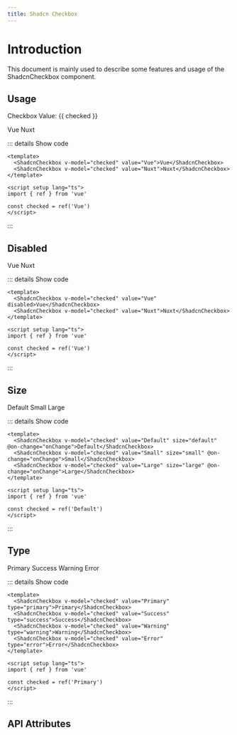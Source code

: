 ```yaml
---
title: Shadcn Checkbox
---
```


# Introduction

This document is mainly used to describe some features and usage of the ShadcnCheckbox component.

## Usage

<CodeRunner title="Usage">
    <p>Checkbox Value: {{ checked }}</p>
    <ShadcnCheckbox v-model="checked" value="Vue">Vue</ShadcnCheckbox>
    <ShadcnCheckbox v-model="checked" value="Nuxt">Nuxt</ShadcnCheckbox>
</CodeRunner>

::: details Show code

```vue
<template>
  <ShadcnCheckbox v-model="checked" value="Vue">Vue</ShadcnCheckbox>
  <ShadcnCheckbox v-model="checked" value="Nuxt">Nuxt</ShadcnCheckbox>
</template>

<script setup lang="ts">
import { ref } from 'vue'

const checked = ref('Vue')
</script>
```

:::

## Disabled

<CodeRunner title="Disabled">
    <ShadcnCheckbox v-model="checked" value="Vue" disabled>Vue</ShadcnCheckbox>
    <ShadcnCheckbox v-model="checked" value="Nuxt">Nuxt</ShadcnCheckbox>
</CodeRunner>

::: details Show code

```vue
<template>
  <ShadcnCheckbox v-model="checked" value="Vue" disabled>Vue</ShadcnCheckbox>
  <ShadcnCheckbox v-model="checked" value="Nuxt">Nuxt</ShadcnCheckbox>
</template>

<script setup lang="ts">
import { ref } from 'vue'

const checked = ref('Vue')
</script>
```

:::

## Size

<CodeRunner title="Size">
    <ShadcnCheckbox v-model="checked" value="Default" size="default" @on-change="onChange">Default</ShadcnCheckbox>
    <ShadcnCheckbox v-model="checked" value="Small" size="small" @on-change="onChange">Small</ShadcnCheckbox>
    <ShadcnCheckbox v-model="checked" value="Large" size="large" @on-change="onChange">Large</ShadcnCheckbox>
</CodeRunner>

::: details Show code

```vue
<template>
  <ShadcnCheckbox v-model="checked" value="Default" size="default" @on-change="onChange">Default</ShadcnCheckbox>
  <ShadcnCheckbox v-model="checked" value="Small" size="small" @on-change="onChange">Small</ShadcnCheckbox>
  <ShadcnCheckbox v-model="checked" value="Large" size="large" @on-change="onChange">Large</ShadcnCheckbox>
</template>

<script setup lang="ts">
import { ref } from 'vue'

const checked = ref('Default')
</script>
```

:::

## Type

<CodeRunner title="Type">
    <ShadcnCheckbox v-model="checked" value="Primary" type="primary">Primary</ShadcnCheckbox>
    <ShadcnCheckbox v-model="checked" value="Success" type="success">Success</ShadcnCheckbox>
    <ShadcnCheckbox v-model="checked" value="Warning" type="warning">Warning</ShadcnCheckbox>
    <ShadcnCheckbox v-model="checked" value="Error" type="error">Error</ShadcnCheckbox>
</CodeRunner>

::: details Show code

```vue
<template>
  <ShadcnCheckbox v-model="checked" value="Primary" type="primary">Primary</ShadcnCheckbox>
  <ShadcnCheckbox v-model="checked" value="Success" type="success">Success</ShadcnCheckbox>
  <ShadcnCheckbox v-model="checked" value="Warning" type="warning">Warning</ShadcnCheckbox>
  <ShadcnCheckbox v-model="checked" value="Error" type="error">Error</ShadcnCheckbox>
</template>

<script setup lang="ts">
import { ref } from 'vue'

const checked = ref('Primary')
</script>
```

:::

## API Attributes

<ApiTable title="Checkbox Props"
    :headers="['Attribute', 'Description', 'Type', 'Default Value', 'Depend', 'List']"
    :columns="[
        ['modelValue', 'You can use v-model to bind data in both directions', 'Any', '-', '-', '-'],
        ['value', 'The value of the checkbox', 'Any', '-', '-', '-'],
        ['disabled', 'Whether the checkbox is disabled', 'boolean', 'false', '-', '-'],
        ['size', 'The size of the checkbox', 'Enum', 'default', '-', 'small | default | large'],
        ['type', 'The type of the checkbox', 'Enum', 'primary', '-', 'primary | success | warning | error'],
    ]">
</ApiTable>

<br />

<ApiTable title="Checkbox Events"
    :headers="['Event', 'Description', 'Callback Parameters']"
    :columns="[
        ['on-change', 'Triggered when the value of the checkbox is changed', 'boolean'],
    ]">
</ApiTable>

<br />

<ApiTable title="Checkbox Slots"
    :headers="['Slot', 'Description']"
    :columns="[
        ['label', 'Checkbox label'],
        ['default', 'Default slot'],
    ]">
</ApiTable>

<script setup lang="ts">
import { ref } from 'vue'

const checked = ref('Vue')
</script>
